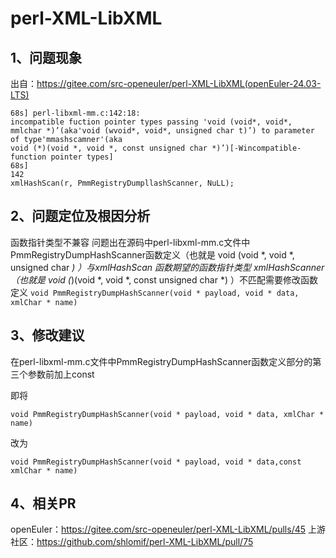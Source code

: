 # perl-XML-LibXML #

## 1、问题现象 ##

出自：https://gitee.com/src-openeuler/perl-XML-LibXML(openEuler-24.03-LTS)
```
68s] perl-libxml-mm.c:142:18:
incompatible fuction pointer types passing 'void (void*, void*, mmlchar *)’(aka'void (wvoid*, void*, unsigned char t)’) to parameter of type'mmashscamner'(aka
void (*)(void *, void *, const unsigned char *)’)[-Wincompatible-function pointer types]
68s]
142
xmlHashScan(r, PmmRegistryDumpllashScanner, NuLL);
```
## 2、问题定位及根因分析 ##

函数指针类型不兼容
问题出在源码中perl-libxml-mm.c文件中PmmRegistryDumpHashScanner函数定义（也就是 void (void *, void *, unsigned char *) ）与xmlHashScan 函数期望的函数指针类型 xmlHashScanner（也就是 void (*)(void *, void *, const unsigned char *) ）不匹配需要修改函数定义
`void PmmRegistryDumpHashScanner(void * payload, void * data, xmlChar * name)`
## 3、修改建议 ##

在perl-libxml-mm.c文件中PmmRegistryDumpHashScanner函数定义部分的第三个参数前加上const

即将
```
void PmmRegistryDumpHashScanner(void * payload, void * data, xmlChar * name)
```
改为
```
void PmmRegistryDumpHashScanner(void * payload, void * data,const xmlChar * name)
```
## 4、相关PR ##
openEuler：https://gitee.com/src-openeuler/perl-XML-LibXML/pulls/45
上游社区：https://github.com/shlomif/perl-XML-LibXML/pull/75